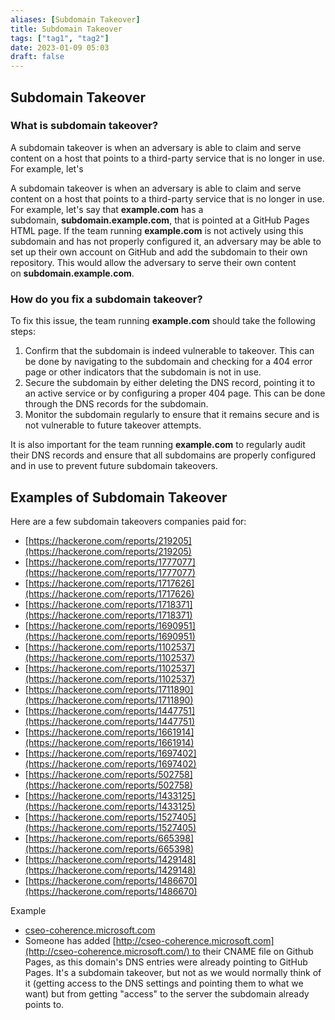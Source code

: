 ```yaml
---
aliases: [Subdomain Takeover]
title: Subdomain Takeover
tags: ["tag1", "tag2"]
date: 2023-01-09 05:03
draft: false
---
```


## Subdomain Takeover

### What is subdomain takeover?

A subdomain takeover is when an adversary is able to claim and serve content on a host that points to a third-party service that is no longer in use. For example, let's

A subdomain takeover is when an adversary is able to claim and serve content on a host that points to a third-party service that is no longer in use. For example, let's say that **example.com** has a subdomain, **subdomain.example.com**, that is pointed at a GitHub Pages HTML page. If the team running **example.com** is not actively using this subdomain and has not properly configured it, an adversary may be able to set up their own account on GitHub and add the subdomain to their own repository. This would allow the adversary to serve their own content on **subdomain.example.com**.

### How do you fix a subdomain takeover?

To fix this issue, the team running **example.com** should take the following steps:

1. Confirm that the subdomain is indeed vulnerable to takeover. This can be done by navigating to the subdomain and checking for a 404 error page or other indicators that the subdomain is not in use.
2. Secure the subdomain by either deleting the DNS record, pointing it to an active service or by configuring a proper 404 page. This can be done through the DNS records for the subdomain.
3. Monitor the subdomain regularly to ensure that it remains secure and is not vulnerable to future takeover attempts.

It is also important for the team running **example.com** to regularly audit their DNS records and ensure that all subdomains are properly configured and in use to prevent future subdomain takeovers.

## Examples of Subdomain Takeover

Here are a few subdomain takeovers companies paid for:

- [https://hackerone.com/reports/219205](https://hackerone.com/reports/219205)
- [https://hackerone.com/reports/1777077](https://hackerone.com/reports/1777077)
- [https://hackerone.com/reports/1717626](https://hackerone.com/reports/1717626)
- [https://hackerone.com/reports/1718371](https://hackerone.com/reports/1718371)
- [https://hackerone.com/reports/1690951](https://hackerone.com/reports/1690951)
- [https://hackerone.com/reports/1102537](https://hackerone.com/reports/1102537)
- [https://hackerone.com/reports/1102537](https://hackerone.com/reports/1102537)
- [https://hackerone.com/reports/1711890](https://hackerone.com/reports/1711890)
- [https://hackerone.com/reports/1447751](https://hackerone.com/reports/1447751)
- [https://hackerone.com/reports/1661914](https://hackerone.com/reports/1661914)
- [https://hackerone.com/reports/1697402](https://hackerone.com/reports/1697402)
- [https://hackerone.com/reports/502758](https://hackerone.com/reports/502758)
- [https://hackerone.com/reports/1433125](https://hackerone.com/reports/1433125)
- [https://hackerone.com/reports/1527405](https://hackerone.com/reports/1527405)
- [https://hackerone.com/reports/665398](https://hackerone.com/reports/665398)
- [https://hackerone.com/reports/1429148](https://hackerone.com/reports/1429148)
- [https://hackerone.com/reports/1486670](https://hackerone.com/reports/1486670)

Example

- [cseo-coherence.microsoft.com](http://cseo-coherence.microsoft.com/)
- Someone has added [http://cseo-coherence.microsoft.com](http://cseo-coherence.microsoft.com/) to their CNAME file on Github Pages, as this domain's DNS entries were already pointing to GitHub Pages. It's a subdomain takeover, but not as we would normally think of it (getting access to the DNS settings and pointing them to what we want) but from getting "access" to the server the subdomain already points to.
